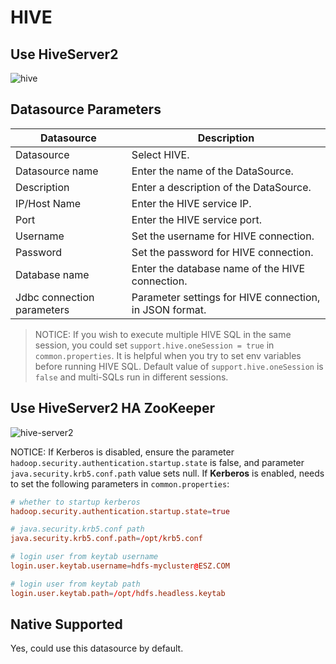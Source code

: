 # HIVE

## Use HiveServer2

![hive](/img/new_ui/dev/datasource/hive.png)

## Datasource Parameters

| **Datasource** | **Description** |
| --- | --- |
| Datasource | Select HIVE. |
| Datasource name | Enter the name of the DataSource. |
| Description | Enter a description of the DataSource. |
| IP/Host Name | Enter the HIVE service IP. |
| Port | Enter the HIVE service port. |
| Username | Set the username for HIVE connection. |
| Password | Set the password for HIVE connection. |
| Database name | Enter the database name of the HIVE connection. |
| Jdbc connection parameters | Parameter settings for HIVE connection, in JSON format. |

> NOTICE: If you wish to execute multiple HIVE SQL in the same session, you could set `support.hive.oneSession = true` in `common.properties`. 
> It is helpful when you try to set env variables before running HIVE SQL. Default value of `support.hive.oneSession` is `false` and multi-SQLs run in different sessions.

## Use HiveServer2 HA ZooKeeper

![hive-server2](/img/new_ui/dev/datasource/hiveserver2.png)

NOTICE: If Kerberos is disabled, ensure the parameter `hadoop.security.authentication.startup.state` is false, and parameter `java.security.krb5.conf.path` value sets null. 
If **Kerberos** is enabled, needs to set the following parameters  in `common.properties`: 

```conf
# whether to startup kerberos
hadoop.security.authentication.startup.state=true

# java.security.krb5.conf path
java.security.krb5.conf.path=/opt/krb5.conf

# login user from keytab username
login.user.keytab.username=hdfs-mycluster@ESZ.COM

# login user from keytab path
login.user.keytab.path=/opt/hdfs.headless.keytab
```

## Native Supported

Yes, could use this datasource by default. 
